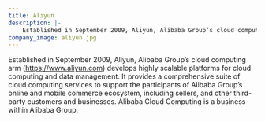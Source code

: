 ```yaml
---
title: Aliyun
description: |-
    Established in September 2009, Aliyun, Alibaba Group’s cloud computing arm (https://www.aliyun.com) develops highly scalable platforms for cloud computing and data management.
company_image: aliyun.jpg
---
```

Established in September 2009, Aliyun, Alibaba Group’s cloud computing arm (https://www.aliyun.com) develops highly scalable platforms for cloud computing and data management. It provides a comprehensive suite of cloud computing services to support the participants of Alibaba Group’s online and mobile commerce ecosystem, including sellers, and other third-party customers and businesses. Alibaba Cloud Computing is a business within Alibaba Group.